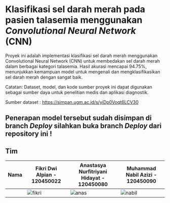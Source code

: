 # Klasifikasi sel darah merah pada pasien talasemia menggunakan _Convolutional Neural Network_ (CNN)

Proyek ini adalah implementasi klasifikasi sel darah merah menggunakan Convolutional Neural Network (CNN) untuk membedakan sel darah merah dalam berbagai kategori talasemia. Hasil akurasi mencapai 94.75%, menunjukkan kemampuan model untuk mengenali dan mengklasifikasikan sel darah merah dengan sangat baik.

Catatan: Dataset, model, dan kode sumber proyek ini dapat digunakan sebagai sumber daya untuk penelitian medis dan aplikasi diagnostik.

Sumber dataset : https://simpan.ugm.ac.id/s/yiDp0Voqt6LCV30

## **Penerapan model tersebut sudah disimpan di branch *Deploy* silahkan buka branch *Deploy* dari repository ini !**

## Tim




Nama | Fikri Dwi Alpian - 120450022 | Anastasya Nurfitriyani Hidayat - 120450080 | Muhammad Nabil Azizi - 120450090 |
--- | --- | --- | --- |
| | ![fikri](https://github.com/sains-data/Thalassemia-Classification-CNN/assets/128737322/08ac48e6-3147-49e5-9b0d-b8f42d4dcbd6) | ![anas](https://github.com/sains-data/Thalassemia-Classification-CNN/assets/128737322/93dc1061-918b-472d-a53e-586ce8c215c9) | ![nabil](https://github.com/sains-data/Thalassemia-Classification-CNN/assets/128737322/3c9d8f4e-ee7d-4308-aa75-cc9e9e56ecd3) | 
